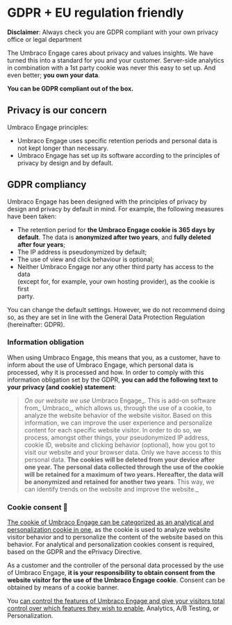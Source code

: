 # GDPR + EU regulation friendly

**Disclaimer**: Always check you are GDPR compliant with your own privacy office or legal department

The Umbraco Engage cares about privacy and values insights. We have turned this into a standard for you and your customer. Server-side analytics in combination with a 1st party cookie was never this easy to set up. And even better; **you own your data**.&#x20;

**You can be GDPR compliant out of the box.**

## Privacy is our concern

Umbraco Engage principles:

* Umbraco Engage uses specific retention periods and personal data is not kept longer than necessary.
* Umbraco Engage has set up its software according to the principles of privacy by design and by default.

## GDPR compliancy

Umbraco Engage has been designed with the principles of privacy by design and privacy by default in mind. For example, the following measures have been taken:

* The retention period for **the Umbraco Engage cookie is 365 days by default**. The data is **anonymized after two years**, and **fully deleted after four years**;
* The IP address is pseudonymized by default;
* The use of view and click behaviour is optional;
* Neither Umbraco Engage nor any other third party has access to the data\
  (except for, for example, your own hosting provider), as the cookie is first\
  party.

You can change the default settings. However, we do not recommend doing so, as they are set in line with the General Data Protection Regulation (hereinafter: GDPR).

### Information obligation

When using Umbraco Engage, this means that you, as a customer, have to inform about the use of Umbraco Engage, which personal data is processed, why it is processed and how. In order to comply with this information obligation set by the GDPR, **you can add the following text to your privacy (and cookie) statement**:

> _On our website we use_ Umbraco Engage_. This is add-on software from_ Umbraco_, which allows us, through the use of a cookie, to analyze the website behavior of the website visitor. Based on this information, we can improve the user experience and personalize content for each specific website visitor. In order to do so, we process, amongst other things, your pseudonymized IP address, cookie ID, website and clicking behavior (optional), how you got to visit our website and your browser data. Only we have access to this personal data. **The cookies will be deleted from your device after one year. The personal data collected through the use of the cookie will be retained for a maximum of two years. Hereafter, the data will be anonymized and retained for another two years**. This way, we can identify trends on the website and improve the website._

### Cookie consent 🍪

[The cookie of Umbraco Engage can be categorized as an analytical and personalization cookie in one](../../../../the-umarketingsuite-broad-overview/the-umarketingsuite-cookie/), as the cookie is used to analyze website visitor behavior and to personalize the content of the website based on this behavior. For analytical and personalization cookies consent is required, based on the GDPR and the ePrivacy Directive.

As a customer and the controller of the personal data processed by the use of Umbraco Engage, **it is your responsibility to obtain consent from the website visitor for the use of the Umbraco Engage cookie**. Consent can be obtained by means of a cookie banner.

You [can control the features of Umbraco Engage and give your visitors total control over which features they wish to enable](../../../../the-umarketingsuite-broad-overview/the-umarketingsuite-cookie/module-permissions/), Analytics, A/B Testing, or Personalization.
